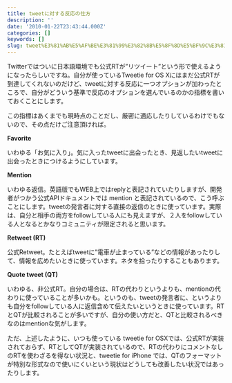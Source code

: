 ```yaml
---
title: tweetに対する反応の仕方
description: ''
date: '2010-01-22T23:43:44.000Z'
categories: []
keywords: []
slug: tweet%E3%81%AB%E5%AF%BE%E3%81%99%E3%82%8B%E5%8F%8D%E5%BF%9C%E3%81%AE%E4%BB%95%E6%96%B9
---
```

Twitterではついに日本語環境でも公式RTが”リツイート”という形で使えるようになったらしいですね。自分が使っているTweetie for OS Xにはまだ公式RTが到達してくれないのだけど、tweetに対する反応に一つオプションが加わったところで、自分がどういう基準で反応のオプションを選んでいるのかの指標を書いておくことにします。

この指標はあくまでも現時点のことだし、厳密に適応したりしているわけでもないので、その点だけご注意頂ければ。

**Favorite**

いわゆる「お気に入り」。気に入ったtweetに出会ったとき、見返したいtweetに出会ったときにつけるようにしています。

**Mention**

いわゆる返信。英語版でもWEB上ではreplyと表記されていたりしますが、開発者がつかう公式APIドキュメントでは mention と表記されているので、こう呼ぶことにします。tweetの発言者に対する直接の返信のときに使っています。実際は、自分と相手の両方をfollowしている人にも見えますが、２人をfollowしている人となるとかなりコミュニティが限定されると思います。

**Retweet (RT)**

公式Retweet。たとえばtweetに”電車が止まっている”などの情報があったりして、情報を広めたいときに使っています。ネタを拾ったりすることもあります。

**Quote tweet (QT)**

いわゆる、非公式RT。自分の場合は、RTの代わりというよりも、mentionの代わりに使っていることが多いかも。というのも、tweetの発言者に、というよりも自分をfollowしている人に返信含めて伝えたいというときに使っています。RTとQTが比較されることが多いですが、自分の使い方だと、QTと比較されるべきなのはmentionな気がします。

ただ、上述したように、いつも使っている tweetie for OSXでは、公式RTが実装されておらず、RTとしてQTが実装されているので、RTの代わりにコメントなしのRTを使わざるを得ない状況と、tweetie for iPhone では、QTのフォーマットが特別な形式なので使いにくいという現状はどうしても改善したい状況ではあったりします。